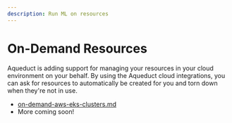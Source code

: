 ```yaml
---
description: Run ML on resources
---
```


# On-Demand Resources

Aqueduct is adding support for managing your resources in your cloud environment on your behalf. By using the Aqueduct cloud integrations, you can ask for resources to automatically be created for you and torn down when they're not in use.

* [on-demand-aws-eks-clusters.md](../../on-demand-resources/on-demand-aws-eks-clusters.md "mention")
* More coming soon!
